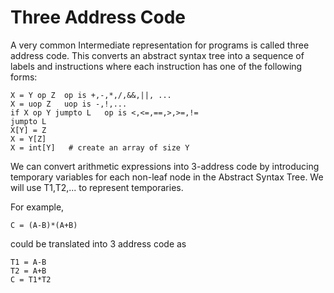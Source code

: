 # Three Address Code
A very common Intermediate representation for programs is called three address code.
This converts an abstract syntax tree into a sequence of labels and instructions
where each instruction has one of the following forms:
```
X = Y op Z  op is +,-,*,/,&&,||, ...
X = uop Z   uop is -,!,...
if X op Y jumpto L   op is <,<=,==,>,>=,!=
jumpto L
X[Y] = Z
X = Y[Z]
X = int[Y]   # create an array of size Y
```
We can convert arithmetic expressions into 3-address code 
by introducing temporary variables for each non-leaf node in the Abstract Syntax Tree. 
We will use T1,T2,... to represent temporaries.

For example, 
```
C = (A-B)*(A+B)
```
could be translated into 3 address code as
```
T1 = A-B
T2 = A+B
C = T1*T2
```
